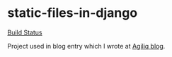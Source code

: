 static-files-in-django
======================

[Build Status](https://api.travis-ci.org/repositories/akshar-raaj/static-files-in-django.png)

Project used in blog entry which I wrote at <a href="http://agiliq.com/blog/2013/03/serving-static-files-in-django/">Agiliq blog</a>.

